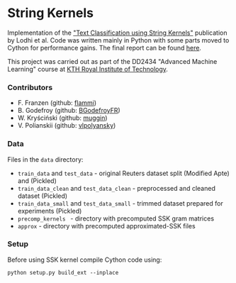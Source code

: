 # String Kernels
Implementation of the ["Text Classification using String Kernels"](http://www.jmlr.org/papers/volume2/lodhi02a/lodhi02a.pdf) publication by Lodhi et al. Code was written mainly in Python with some parts moved to Cython for performance gains. The final report can be found [here](final-report.pdf).

This project was carried out as part of the DD2434 "Advanced Machine Learning" course at [KTH Royal Institute of Technology](http://kth.se).

### Contributors
- F. Franzen (github: [flammi](https://github.com/flammi))
- B. Godefroy (github: [BGodefroyFR](https://github.com/BGodefroyFR))
- W. Kryściński (github: [muggin](https://github.com/muggin/))
- V. Polianskii (github: [vlpolyansky](https://github.com/vlpolyansky)) 


### Data
Files in the ```data``` directory:

* ```train_data``` and ```test_data``` - original Reuters dataset split (Modified Apte) and (Pickled)
* ```train_data_clean``` and ```test_data_clean``` - preprocessed and cleaned dataset (Pickled)
* ```train_data_small``` and ```test_data_small``` - trimmed dataset prepared for experiments (Pickled)
* ```precomp_kernels ``` - directory with precomputed SSK gram matrices
* ```approx``` - directory with precomputed approximated-SSK files

### Setup

Before using SSK kernel compile Cython code using:
```
python setup.py build_ext --inplace
```
